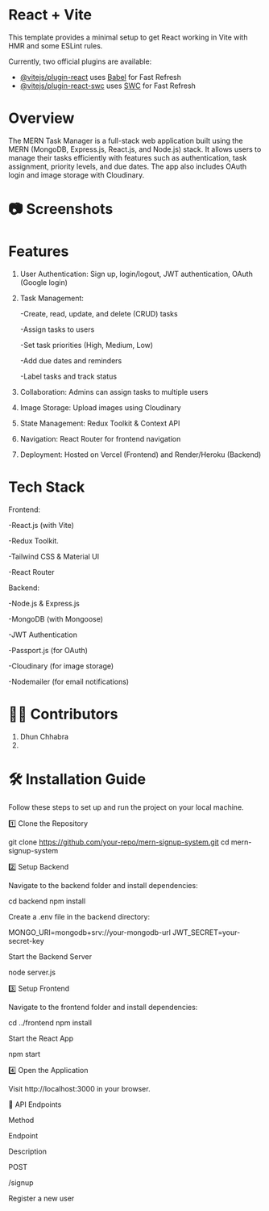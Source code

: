 # React + Vite

This template provides a minimal setup to get React working in Vite with HMR and some ESLint rules.

Currently, two official plugins are available:

- [@vitejs/plugin-react](https://github.com/vitejs/vite-plugin-react/blob/main/packages/plugin-react/README.md) uses [Babel](https://babeljs.io/) for Fast Refresh
- [@vitejs/plugin-react-swc](https://github.com/vitejs/vite-plugin-react-swc) uses [SWC](https://swc.rs/) for Fast Refresh



# Overview

The MERN Task Manager is a full-stack web application built using the MERN (MongoDB, Express.js, React.js, and Node.js) stack. It allows users to manage their tasks efficiently with features such as authentication, task assignment, priority levels, and due dates. The app also includes OAuth login and image storage with Cloudinary.

# 📷 Screenshots


# Features

1. User Authentication: Sign up, login/logout, JWT authentication, OAuth (Google login)

2. Task Management:

   -Create, read, update, and delete (CRUD) tasks
   
   -Assign tasks to users
   
   -Set task priorities (High, Medium, Low)
   
   -Add due dates and reminders
   
   -Label tasks and track status

4. Collaboration: Admins can assign tasks to multiple users

5. Image Storage: Upload images using Cloudinary

6. State Management: Redux Toolkit & Context API

7. Navigation: React Router for frontend navigation

8. Deployment: Hosted on Vercel (Frontend) and Render/Heroku (Backend)


# Tech Stack

Frontend:

-React.js (with Vite)

-Redux Toolkit.

-Tailwind CSS & Material UI

-React Router

Backend:

-Node.js & Express.js

-MongoDB (with Mongoose)

-JWT Authentication

-Passport.js (for OAuth)

-Cloudinary (for image storage)

-Nodemailer (for email notifications)




# 👨‍💻 Contributors

1. Dhun Chhabra
2. 

# 🛠️ Installation Guide

Follow these steps to set up and run the project on your local machine.

1️⃣ Clone the Repository

git clone https://github.com/your-repo/mern-signup-system.git
cd mern-signup-system

2️⃣ Setup Backend

Navigate to the backend folder and install dependencies:

cd backend
npm install

Create a .env file in the backend directory:

MONGO_URI=mongodb+srv://your-mongodb-url
JWT_SECRET=your-secret-key

Start the Backend Server

node server.js

3️⃣ Setup Frontend

Navigate to the frontend folder and install dependencies:

cd ../frontend
npm install

Start the React App

npm start

4️⃣ Open the Application

Visit http://localhost:3000 in your browser.

📜 API Endpoints

Method

Endpoint

Description

POST

/signup

Register a new user


